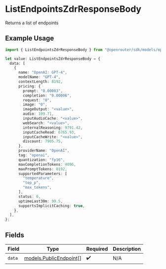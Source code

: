 # ListEndpointsZdrResponseBody

Returns a list of endpoints

## Example Usage

```typescript
import { ListEndpointsZdrResponseBody } from "@openrouter/sdk/models/operations";

let value: ListEndpointsZdrResponseBody = {
  data: [
    {
      name: "OpenAI: GPT-4",
      modelName: "GPT-4",
      contextLength: 8192,
      pricing: {
        prompt: "0.00003",
        completion: "0.00006",
        request: "0",
        image: "0",
        imageOutput: "<value>",
        audio: 199.71,
        inputAudioCache: "<value>",
        webSearch: "<value>",
        internalReasoning: 9791.42,
        inputCacheRead: 6765.93,
        inputCacheWrite: "<value>",
        discount: 7905.75,
      },
      providerName: "OpenAI",
      tag: "openai",
      quantization: "fp16",
      maxCompletionTokens: 4096,
      maxPromptTokens: 8192,
      supportedParameters: [
        "temperature",
        "top_p",
        "max_tokens",
      ],
      status: 0,
      uptimeLast30m: 99.5,
      supportsImplicitCaching: true,
    },
  ],
};
```

## Fields

| Field                                                     | Type                                                      | Required                                                  | Description                                               |
| --------------------------------------------------------- | --------------------------------------------------------- | --------------------------------------------------------- | --------------------------------------------------------- |
| `data`                                                    | [models.PublicEndpoint](../../models/publicendpoint.md)[] | :heavy_check_mark:                                        | N/A                                                       |